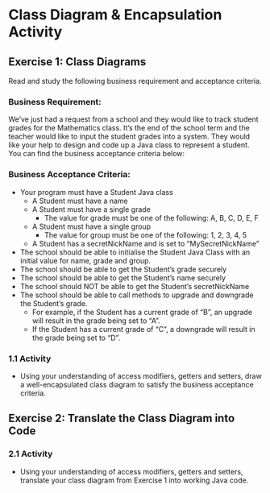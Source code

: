 # Class Diagram &amp; Encapsulation Activity

## Exercise 1: Class Diagrams 
Read and study the following business requirement and acceptance criteria. 

### Business Requirement: 
We’ve just had a request from a school and they would like to track student grades for the Mathematics class. 
It’s the end of the school term and  the teacher would like to input the student grades into a system. 
They would like your help to design and code up a Java class to represent a  student. 
You can find the business acceptance criteria below: 

### Business Acceptance Criteria: 
- Your program must have a Student Java class 
  - A Student must have a name 
  - A Student must have a single grade 
    - The value for grade must be one of the following: A, B, C, D, E, F 
  - A Student must have a single group 
    - The value for group must be one of the following: 1, 2, 3, 4, 5 
  - A Student has a secretNickName and is set to “MySecretNickName” 
- The school should be able to initialise the Student Java Class with an initial value for name, grade and group. 
- The school should be able to get the Student’s grade securely 
- The school should be able to get the Student’s name securely 
- The school should NOT be able to get the Student’s secretNickName 
- The school should be able to call methods to upgrade and downgrade the Student’s grade. 
  - For example, if the Student has a current grade of “B”, an upgrade will result in the grade being set to “A”. 
  - If the Student has a current grade of “C”, a downgrade will result in the grade being set to “D”. 

### 1.1 Activity
- Using your understanding of access modifiers, getters and setters, draw a well-encapsulated class diagram to satisfy the business  acceptance criteria. 

## Exercise 2: Translate the Class Diagram into Code 
### 2.1 Activity
- Using your understanding of access modifiers, getters and setters, translate your class diagram from Exercise 1 into working Java  code.
